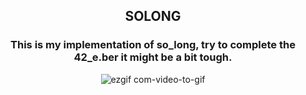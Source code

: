 <div align="center">
<h2 style="text-align: center;">SOLONG</h2>
<h3 style="text-align: center;">This is my implementation of so_long, try to complete the 42_e.ber it might be a bit tough.</h3>


 ![ezgif com-video-to-gif](https://github.com/kvebers/LOONG/assets/49612380/31ff2603-293a-4017-b216-5ed30b28d3c1)
 
</div>
